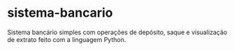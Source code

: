 # sistema-bancario
Sistema bancário simples com operações de depósito, saque e visualização de extrato feito com a linguagem Python.
